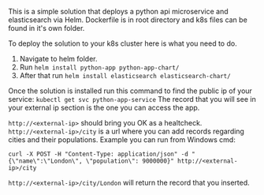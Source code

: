 This is a simple solution that deploys a python api microservice and elasticsearch via Helm.
Dockerfile is in root directory and k8s files can be found in it's own folder.

To deploy the solution to your k8s cluster here is what you need to do.
1. Navigate to helm folder.
2. Run `helm install python-app python-app-chart/`
3. After that run `helm install elasticsearch elasticsearch-chart/`

Once the solution is installed run this command to find the public ip of your service:
`kubectl get svc python-app-service`
The record that you will see in your external ip section is the one you can access the app.

`http://<external-ip>` should bring you OK as a healtcheck.
`http://<external-ip>/city` is a url where you can add records regarding cities and their populations.
Example you can run from Windows cmd:

`curl -X POST -H "Content-Type: application/json" -d "{\"name\":\"London\", \"population\": 9000000}" http://<external-ip>/city`

`http://<external-ip>/city/London` will return the record that you inserted.
